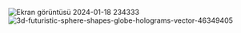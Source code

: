 ![Ekran görüntüsü 2024-01-18 234333](https://github.com/astrolil0/astrolil0/assets/113148482/35162929-feb0-4909-8fd4-473559c72711)
![3d-futuristic-sphere-shapes-globe-holograms-vector-46349405](https://github.com/astrolil0/astrolil0/assets/113148482/18af00fe-8d25-4076-89df-fb1db9e9b1a1)

<!--![Uploading Ekran görüntüsü 2024-01-19 001239.png…]()

![3d-futuristic-sphere-shapes-globe-holograms-vector-46349405](https://github.com/astrolil0/astrolil0/assets/113148482/18af00fe-8d25-4076-89df-fb1db9e9b1a1)

![Ekran görüntüsü 2024-01-18 234333](https://github.com/astrolil0/astrolil0/assets/113148482/35162929-feb0-4909-8fd4-473559c72711)
it's just a passion
-->

